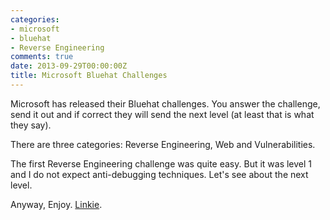 ```yaml
---
categories:
- microsoft
- bluehat
- Reverse Engineering
comments: true
date: 2013-09-29T00:00:00Z
title: Microsoft Bluehat Challenges
---
```


Microsoft has released their Bluehat challenges. You answer the challenge,
 send it out and if correct they will send the next level (at least that is 
what they say).

There are three categories: Reverse Engineering, Web and Vulnerabilities.

The first Reverse Engineering challenge was quite easy. But it was level 1 
and I do not expect anti-debugging techniques. Let's see about the next level.

Anyway, Enjoy. [Linkie](https://www.microsoft.com/security/msrc/collaboration/bluehatchallenge.aspx).
